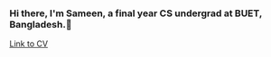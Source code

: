 ### Hi there, I'm Sameen, a final year CS undergrad at BUET, Bangladesh.👋

[Link to CV](https://docs.google.com/document/d/16cBDxTxk-lzHz_jA3m_u13qQ2eGbzK--SiY8OFsGrKM/edit?usp=sharing)

<!--
**Patchwork53/Patchwork53** is a ✨ _special_ ✨ repository because its `README.md` (this file) appears on your GitHub profile.

Here are some ideas to get you started:

- 🔭 I’m currently working on ...
- 🌱 I’m currently learning ...
- 👯 I’m looking to collaborate on ...
- 🤔 I’m looking for help with ...
- 💬 Ask me about ...
- 📫 How to reach me: ...
- 😄 Pronouns: ...
- ⚡ Fun fact: ...
-->
